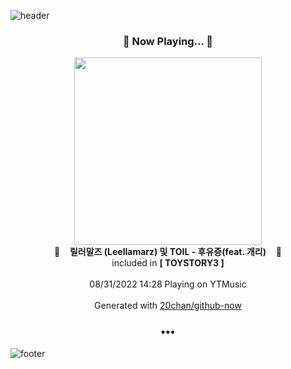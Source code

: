 ![header](https://capsule-render.vercel.app/api?type=wave&height=170&section=header&text=Hi.%20I'm%20SHIFT&fontColor=090707&fontAlignX=45&fontAlignY=65&fontSize=100)

<h3 align="center">🎵 Now Playing... 🎵</h3>
<p align="center">
  <a href="https://music.youtube.com/watch?v=V2vp9fXyaeE">
    <img width="300" src="https://lh3.googleusercontent.com/YPKnwvojaZyFM25Axo6q_xk0m1IqrXLJpVYP1_310BV7V_WO3K0JgZ87HYWsCechXbgbLVTFJcL7FVA">
  </a>
  <br>
  🎵&nbsp&nbsp&nbsp <b>릴러말즈 (Leellamarz) 및 TOIL - 후유증(feat. 개리)</b> &nbsp&nbsp&nbsp🎵
  <br>
  included in <b>[ TOYSTORY3 ]</b>
  
  <br />
  <br />
  08/31/2022 14:28 Playing on YTMusic
  <br />
  <br />
  Generated with <a href="https://github.com/20chan/github-now">20chan/github-now</a>
</p>

<h3 align="center">•••</h3>

![footer](https://capsule-render.vercel.app/api?type=wave&height=150&section=footer)
